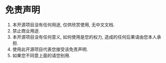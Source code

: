 # 免责声明

1. 本开源项目没有任何用途, 仅供欣赏使用, 无中文文档.
2. 禁止商业用途.
3. 本开源项目没有任何意义, 如何使用是您的权力, 造成的任何后果请由您本人承担.
4. 使用此开源项目代表您接受该免责声明.
5. 如果您不同意上面的请您别用.